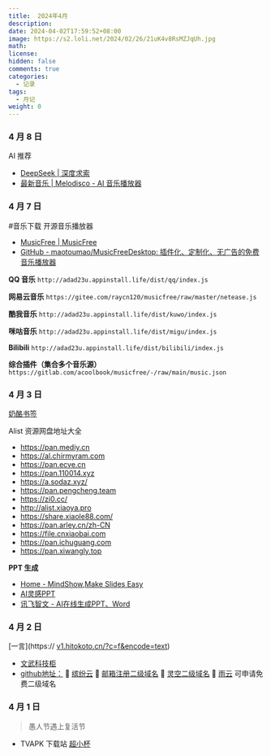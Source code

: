 ```yaml
---
title:  2024年4月
description: 
date: 2024-04-02T17:59:52+08:00
image: https://s2.loli.net/2024/02/26/21uK4v8RsMZJqUh.jpg
math: 
license: 
hidden: false
comments: true
categories:
  - 记录
tags:
  - 月记
weight: 0
---
```


### 4 月 8 日
AI 推荐
- [DeepSeek | 深度求索](https://www.deepseek.com/)
- [最新音乐 | Melodisco - AI 音乐播放器](https://melodis.co/zh/newest)
### 4 月 7 日
#音乐下载
开源音乐播放器
- [MusicFree | MusicFree](https://musicfree.upup.fun/)
- [GitHub - maotoumao/MusicFreeDesktop: 插件化、定制化、无广告的免费音乐播放器](https://github.com/maotoumao/MusicFreeDesktop)

**QQ 音乐**
`http://adad23u.appinstall.life/dist/qq/index.js`

**网易云音乐**
`https://gitee.com/raycn120/musicfree/raw/master/netease.js`

**酷我音乐**
`http://adad23u.appinstall.life/dist/kuwo/index.js`

**咪咕音乐**
`http://adad23u.appinstall.life/dist/migu/index.js`

**Bilibili**
`http://adad23u.appinstall.life/dist/bilibili/index.js`

**综合插件（集合多个音乐源）**
`https://gitlab.com/acoolbook/musicfree/-/raw/main/music.json`


### 4 月 3 日
[奶酪书签](https://cqmzgg.lanzn.com/isdri1tr7efe)

Alist 资源网盘地址大全

- https://pan.mediy.cn
- https://al.chirmyram.com
- https://pan.ecve.cn
- https://pan.110014.xyz
- https://a.sodaz.xyz/
- https://pan.pengcheng.team
- https://zi0.cc/
- http://alist.xiaoya.pro
- https://share.xiaole88.com/
- https://pan.arley.cn/zh-CN
- https://file.cnxiaobai.com
- https://pan.ichuguang.com
- https://pan.xiwangly.top


**PPT 生成**
- [Home - MindShow,Make Slides Easy](https://www.mindshow.fun/#/home)
- [AI灵感PPT](https://www.lgppt.cn/)
- [讯飞智文 - AI在线生成PPT、Word](https://zhiwen.xfyun.cn/)

### 4 月 2 日
[一言](https:// [v1.hitokoto.cn/?c=f&encode=text](https://v1.hitokoto.cn/?c=f&encode=text))
- [文武科技柜](https://www.wangdu.site/)
- [github地址：](https://github.com/dongyubin)
🥇 [缤纷云](https://www.bitiful.com/)
🥇 [邮箱注册二级域名](https://desec.io/)
🥇 [灵空二级域名](https://www.lkdns.top/)
🥇 [雨云](https://www.rainyun.com/home) 可申请免费二级域名
### 4 月 1 日

> 愚人节遇上复活节

- TVAPK 下载站 [超小杯](https://www.rjcxb.com/category/apk/tvapk)

